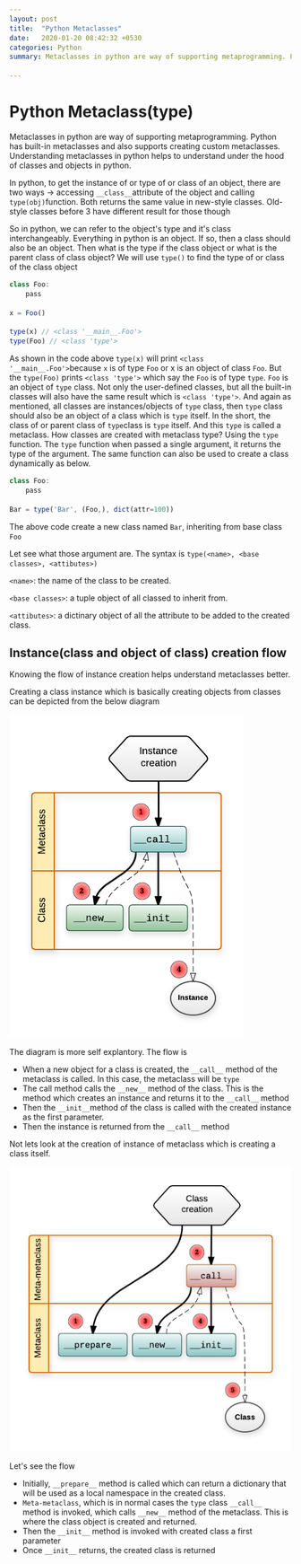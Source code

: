 ```yaml
---
layout: post
title:  "Python Metaclasses"
date:   2020-01-20 08:42:32 +0530
categories: Python
summary: Metaclasses in python are way of supporting metaprogramming. Python has built-in metaclasses and also supports creating custom metaclasses. Understanding metaclasses in python helps to understand under the hood of classes and objects in python.

---
```


# Python Metaclass(type)

Metaclasses in python are way of supporting metaprogramming. Python has built-in metaclasses and also supports creating custom metaclasses. Understanding metaclasses in python helps to understand under the hood of classes and objects in python. 

In python, to get the instance of or type of or class of an object, there are two ways → accessing `__class__`attribute of the object and calling `type(obj)`function. Both returns the same value in new-style classes. Old-style classes before 3 have different result for those though

So in python, we can refer to the object's type and it's class interchangeably. Everything in python is an object.  If so, then a class should also be an object. Then what is the type if the class object or what is the parent class of class object? We will use `type()` to find the type of or class of the class object

```jsx
class Foo:
	pass

x = Foo()

type(x) // <class '__main__.Foo'>
type(Foo) // <class 'type'>
```

As shown in the code above `type(x)` will print `<class '__main__.Foo'>`because `x` is of type `Foo` or x is an object of class `Foo`. But the `type(Foo)` prints  `<class 'type'>` which say the `Foo` is of type `type`.  `Foo` is an object of `type` class. Not only the user-defined classes, but all the built-in classes will also have the same result which is `<class 'type'>`. And again as mentioned, all classes are instances/objects of `type` class, then `type` class should also be an object of a class which is `type` itself. In the short, the class of or parent class of `type`class is `type` itself.  And this `type` is called a metaclass. How classes are created with metaclass type? Using the `type` function. The `type` function when passed a single argument, it returns the type of the argument. The same function can also be used to create a class dynamically as below.

  

```jsx
class Foo:
	pass

Bar = type('Bar', (Foo,), dict(attr=100)) 
```

The above code create a new class named `Bar`, inheriting from base class `Foo`

Let see what those argument are. The syntax is `type(<name>, <base classes>, <attibutes>)`

`<name>`: the name of the class to be created.

`<base classes>`: a tuple object of all classed to inherit from.

`<attibutes>`: a dictinary object of all the attribute to be added to the created class.

## Instance(class and object of class) creation flow

Knowing the flow of instance creation helps understand metaclasses better.

Creating a class instance which is basically creating objects from classes can be depicted from the below diagram

![Python%20Metaclass%20type/instance-creation.png](Python%20Metaclass%20type/instance-creation.png)

The diagram is more self explantory. The flow is

- When a new object for a class is created, the `__call__` method of the metaclass is called. In this case, the metaclass will be `type`
- The call method calls the `__new__` method of the class. This is the method which creates an instance and returns it to the `__call__` method
- Then the `__init__`method of the class is called with the created instance as the first parameter.
- Then the instance is returned  from the `__call__` method

Not lets look at the creation of instance of metaclass which is creating a class itself.

![Python%20Metaclass%20type/class-creation.png](Python%20Metaclass%20type/class-creation.png)

Let's see the flow 

- Initially, `__prepare__` method is called which can return a dictionary that will be used as a local namespace in the created class.
- `Meta-metaclass`, which is in normal cases the `type` class `__call__` method is invoked, which calls `__new__` method of the metaclass. This is where the class object is created and returned.
- Then the `__init__` method is invoked with created class a first parameter
- Once `__init__` returns, the created class is returned